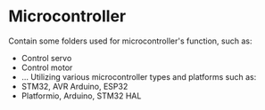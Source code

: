 # Microcontroller
Contain some folders used for microcontroller's function, such as:
- Control servo
- Control motor
- ...
Utilizing various microcontroller types and platforms such as:
- STM32, AVR Arduino, ESP32
- Platformio, Arduino, STM32 HAL 
